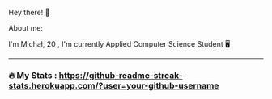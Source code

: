 Hey there! 👋

About me:

I'm Michał, 20 , I'm currently Applied Computer Science Student 🖥️

---

### :fire: My Stats : https://github-readme-streak-stats.herokuapp.com/?user=your-github-username
